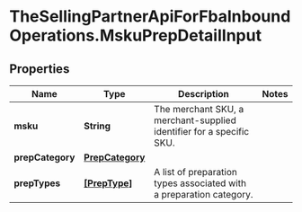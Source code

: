 # TheSellingPartnerApiForFbaInboundOperations.MskuPrepDetailInput

## Properties

Name | Type | Description | Notes
------------ | ------------- | ------------- | -------------
**msku** | **String** | The merchant SKU, a merchant-supplied identifier for a specific SKU. | 
**prepCategory** | [**PrepCategory**](PrepCategory.md) |  | 
**prepTypes** | [**[PrepType]**](PrepType.md) | A list of preparation types associated with a preparation category. | 


